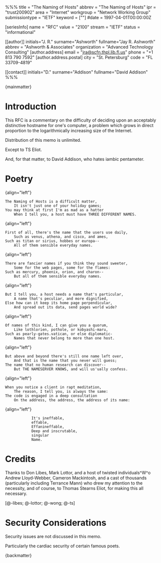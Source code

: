 %%%
title = "The Naming of Hosts"
abbrev = "The Naming of Hosts"
ipr = "trust200902"
area = "Internet"
workgroup = "Network Working Group"
submissiontype = "IETF"
keyword = [""]
#date = 1997-04-01T00:00:00Z

[seriesInfo]
name = "RFC"
value = "2100"
stream = "IETF"
status = "informational"

[[author]]
initials="J. R."
surname="Ashworth"
fullname="Jay R. Ashworth"
abbrev = "Ashworth & Associates"
organization = "Advanced Technology Consulting"
  [author.address]
  email = "jra@scfn.thpl.lib.fl.us"
  phone = "+1 813 790 7592"
  [author.address.postal]
  city = "St. Petersburg"
  code = "FL 33709-4819"

[[contact]]
initials="D."
surname="Addison"
fullname="David Addison"
%%%

{mainmatter}

# Introduction

This RFC is a commentary on the difficulty of deciding upon an acceptably
distinctive hostname for one's computer, a problem which grows in direct
proportion to the logarithmically increasing size of the Internet.

Distribution of this memo is unlimited.

Except to TS Eliot.

And, for that matter, to David Addison, who hates iambic pentameter.

# Poetry

{align="left"}
~~~
The Naming of Hosts is a difficult matter,
    It isn't just one of your holiday games;
You may think at first I'm as mad as a hatter
    When I tell you, a host must have THREE DIFFERENT NAMES.
~~~

{align="left"}
~~~
First of all, there's the name that the users use daily,
    Such as venus, athena, and cisco, and ames,
Such as titan or sirius, hobbes or europa--
    All of them sensible everyday names.
~~~

{align="left"}
~~~
There are fancier names if you think they sound sweeter,
    Some for the web pages, some for the flames:
Such as mercury, phoenix, orion, and charon--
    But all of them sensible everyday names.
~~~

{align="left"}
~~~
But I tell you, a host needs a name that's particular,
    A name that's peculiar, and more dignified,
Else how can it keep its home page perpendicular,
    And spread out its data, send pages world wide?
~~~

{align="left"}
~~~
Of names of this kind, I can give you a quorum,
    Like lothlorien, pothole, or kobyashi-maru,
Such as pearly-gates.vatican, or else diplomatic-
    Names that never belong to more than one host.
~~~

{align="left"}
~~~
But above and beyond there's still one name left over,
    And that is the name that you never will guess;
The name that no human research can discover--
    But THE NAMESERVER KNOWS, and will us'ually confess.
~~~

{align="left"}
~~~
When you notice a client in rapt meditation,
    The reason, I tell you, is always the same:
The code is engaged in a deep consultation
    On the address, the address, the address of its name:
~~~

{align="left"}
~~~
            It's ineffable,
            effable,
            Effanineffable,
            Deep and inscrutable,
            singular
            Name.
~~~

# Credits

Thanks to Don Libes, Mark Lottor, and a host of twisted individuals^W^o
Andrew Lloyd-Webber, Cameron Mackintosh, and a cast of thousands (particularly
including Terrance Mann) who drew my attention to the necessity, and of course,
to Thomas Stearns Eliot, for making this all necessary.

[@-libes; @-lottor; @-wong; @-ts]

# Security Considerations

Security issues are not discussed in this memo.

Particularly the cardiac security of certain famous poets.

{backmatter}

<reference anchor='libes' target=''>
 <front>
 <title>Choosing a Name for Your Computer</title>
  <author initials='D.' surname='Libes' fullname='D. Libes'></author>
  <date year='1989' month='November'/>
 </front>
 <seriesInfo name="Communications of the ACM" value='Vol. 32, No. 11, Pg. 1289' />
 </reference>

<reference anchor='lottor' target='namedroppers@internic.net'>
 <front>
 <title>Domain Name Survey</title>
  <author initials='M.' surname='Lottor' fullname='M. Lottor'></author>
  <date year='1997' month='January'/>
 </front>
 </reference>

<reference anchor='wong' target='http://www.seas.upenn.edu/~mengwong/coolhosts.html'>
 <front>
 <title>Cool Hostnames</title>
  <author initials='M.' surname='Wong' fullname='M. Wong'></author>
  <date/>
 </front>
 </reference>

<reference anchor='ts' target=''>
 <front>
 <title>Old Possum's Book of Practical Cats</title>
  <author initials='TS' surname='Stearns' fullname='TS. Stearns'></author>
  <date/>
 </front>
 </reference>
